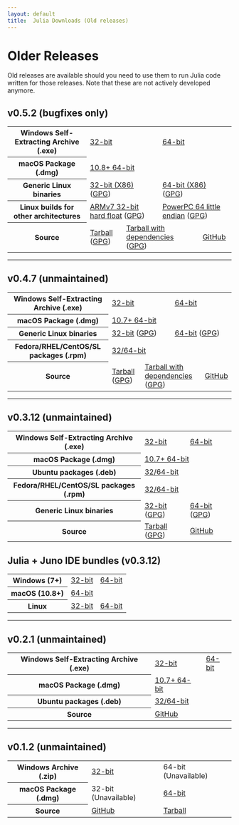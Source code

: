 ```yaml
---
layout: default
title:  Julia Downloads (Old releases)
---
```


# Older Releases

Old releases are available should you need to use them to run Julia
code written for those releases.  Note that these are not actively developed
anymore.

## v0.5.2 (bugfixes only)
<table class="downloads"><tbody>
<tr>
    <th> Windows Self-Extracting Archive (.exe) </th>
    <td colspan="3"> <a href="https://julialang-s3.julialang.org/bin/winnt/x86/0.5/julia-0.5.2-win32.exe">32-bit</a> </td>
    <td colspan="3"> <a href="https://julialang-s3.julialang.org/bin/winnt/x64/0.5/julia-0.5.2-win64.exe">64-bit</a> </td>
</tr>
<tr>
    <th> macOS Package (.dmg) </th>
    <td colspan="6"> <a href="https://julialang-s3.julialang.org/bin/mac/x64/0.5/julia-0.5.2-mac64.dmg">10.8+ 64-bit</a> </td>
</tr>
<tr>
    <th> Generic Linux binaries </th>
    <td colspan="3"> <a href="https://julialang-s3.julialang.org/bin/linux/x86/0.5/julia-0.5.2-linux-i686.tar.gz">32-bit (X86)</a> (<a href="https://julialang-s3.julialang.org/bin/linux/x86/0.5/julia-0.5.2-linux-i686.tar.gz.asc">GPG</a>)</td>
    <td colspan="3"> <a href="https://julialang-s3.julialang.org/bin/linux/x64/0.5/julia-0.5.2-linux-x86_64.tar.gz">64-bit (X86)</a> (<a href="https://julialang-s3.julialang.org/bin/linux/x64/0.5/julia-0.5.2-linux-x86_64.tar.gz.asc">GPG</a>)</td>
</tr>
<tr>
    <th> Linux builds for other architectures </th>
    <td colspan="3"> <a href="https://julialang-s3.julialang.org/bin/linux/arm/0.5/julia-0.5.2-linux-arm.tar.gz">ARMv7 32-bit hard float</a> (<a href="https://julialang-s3.julialang.org/bin/linux/arm/0.5/julia-0.5.2-linux-arm.tar.gz.asc">GPG</a>)</td>
    <td colspan="3"> <a href="https://julialang-s3.julialang.org/bin/linux/ppc64le/0.5/julia-0.5.2-linux-ppc64le.tar.gz">PowerPC 64 little endian</a> (<a href="https://julialang-s3.julialang.org/bin/linux/ppc64le/0.5/julia-0.5.2-linux-ppc64le.tar.gz.asc">GPG</a>)</td>
</tr>
<tr>
    <th> Source </th>
    <td colspan="2"> <a href="https://github.com/JuliaLang/julia/releases/download/v0.5.2/julia-0.5.2.tar.gz">Tarball</a> (<a href="https://github.com/JuliaLang/julia/releases/download/v0.5.2/julia-0.5.2.tar.gz.asc">GPG</a>) </td>
    <td colspan="2"> <a href="https://github.com/JuliaLang/julia/releases/download/v0.5.2/julia-0.5.2-full.tar.gz">Tarball with dependencies</a> (<a href="https://github.com/JuliaLang/julia/releases/download/v0.5.2/julia-0.5.2-full.tar.gz.asc">GPG</a>) </td>
    <td colspan="2"> <a href="https://github.com/JuliaLang/julia/tree/v0.5.2">GitHub</a> </td>
</tr>
</tbody></table>

---

## v0.4.7 (unmaintained)
<table class="downloads"><tbody>
<tr>
    <th> Windows Self-Extracting Archive (.exe) </th>
    <td colspan="3"> <a href="https://julialang-s3.julialang.org/bin/winnt/x86/0.4/julia-0.4.7-win32.exe">32-bit</a> </td>
    <td colspan="3"> <a href="https://julialang-s3.julialang.org/bin/winnt/x64/0.4/julia-0.4.7-win64.exe">64-bit</a> </td>
</tr>
<tr>
    <th> macOS Package (.dmg) </th>
    <td colspan="6"> <a href="https://julialang-s3.julialang.org/bin/mac/x64/0.4/julia-0.4.7-mac64.dmg">10.7+ 64-bit</a> </td>
</tr>
<tr>
    <th> Generic Linux binaries </th>
    <td colspan="3"> <a href="https://julialang-s3.julialang.org/bin/linux/x86/0.4/julia-0.4.7-linux-i686.tar.gz">32-bit</a> (<a href="https://julialang-s3.julialang.org/bin/linux/x86/0.4/julia-0.4.7-linux-i686.tar.gz.asc">GPG</a>)</td>
    <td colspan="3"> <a href="https://julialang-s3.julialang.org/bin/linux/x64/0.4/julia-0.4.7-linux-x86_64.tar.gz">64-bit</a> (<a href="https://julialang-s3.julialang.org/bin/linux/x64/0.4/julia-0.4.7-linux-x86_64.tar.gz.asc">GPG</a>)</td>
</tr>
<tr>
    <th> Fedora/RHEL/CentOS/SL packages (.rpm) </th>
    <td colspan="6"> <a href="https://copr.fedoraproject.org/coprs/nalimilan/julia/">32/64-bit</a> </td>
</tr>
<tr>
    <th> Source </th>
    <td colspan="2"> <a href="https://github.com/JuliaLang/julia/releases/download/v0.4.7/julia-0.4.7.tar.gz">Tarball</a> (<a href="https://github.com/JuliaLang/julia/releases/download/v0.4.7/julia-0.4.7.tar.gz.asc">GPG</a>) </td>
    <td colspan="2"> <a href="https://github.com/JuliaLang/julia/releases/download/v0.4.7/julia-0.4.7-full.tar.gz">Tarball with dependencies</a><br> (<a href="https://github.com/JuliaLang/julia/releases/download/v0.4.7/julia-0.4.7-full.tar.gz.asc">GPG</a>) </td>
    <td colspan="2"> <a href="https://github.com/JuliaLang/julia/tree/release-0.4">GitHub</a> </td>
</tr>
</tbody></table>

---

## v0.3.12 (unmaintained)
<table class="downloads"><tbody>
<tr>
    <th> Windows Self-Extracting Archive (.exe) </th>
    <td> <a href="https://julialang-s3.julialang.org/bin/winnt/x86/0.3/julia-0.3.12-win32.exe">32-bit</a> </td>
    <td> <a href="https://julialang-s3.julialang.org/bin/winnt/x64/0.3/julia-0.3.12-win64.exe">64-bit</a> </td>
</tr>
<tr>
    <th> macOS Package (.dmg) </th>
    <td colspan="2"> <a href="https://julialang-s3.julialang.org/bin/mac/x64/0.3/julia-0.3.12-mac64.dmg">10.7+ 64-bit</a> </td>
</tr>
<tr>
    <th> Ubuntu packages (.deb) </th>
    <td colspan="2"> <a href="https://launchpad.net/~staticfloat/+archive/juliareleases">32/64-bit</a> </td>
</tr>
<tr>
    <th> Fedora/RHEL/CentOS/SL packages (.rpm) </th>
    <td colspan="2"> <a href="https://copr.fedoraproject.org/coprs/nalimilan/julia/">32/64-bit</a> </td>
</tr>
<tr>
    <th> Generic Linux binaries </th>
    <td> <a href="https://julialang-s3.julialang.org/bin/linux/x86/0.3/julia-0.3.12-linux-i686.tar.gz">32-bit</a> (<a href="https://julialang-s3.julialang.org/bin/linux/x86/0.3/julia-0.3.12-linux-i686.tar.gz.asc">GPG</a>)</td>
    <td> <a href="https://julialang-s3.julialang.org/bin/linux/x64/0.3/julia-0.3.12-linux-x86_64.tar.gz">64-bit</a> (<a href="https://julialang-s3.julialang.org/bin/linux/x64/0.3/julia-0.3.12-linux-x86_64.tar.gz.asc">GPG</a>)</td>
</tr>
<tr>
    <th> Source </th>
    <td> <a href="https://github.com/JuliaLang/julia/releases/download/v0.3.12/julia-0.3.12_80aa77986e.tar.gz">Tarball</a> (<a href="https://github.com/JuliaLang/julia/releases/download/v0.3.12/julia-0.3.12_80aa77986e.tar.gz.asc">GPG</a>) </td>
    <td> <a href="https://github.com/JuliaLang/julia/tree/release-0.3">GitHub</a> </td>
</tr>
</tbody></table>

## Julia + Juno IDE bundles (v0.3.12)

<table class="downloads"><tbody>
<tr>
  <th> Windows (7+) </th>
  <td> <a href="https://junolab.s3.amazonaws.com/release/1.0.3/juno-windows-x32.zip">32-bit</a> </td>
  <td> <a href="https://junolab.s3.amazonaws.com/release/1.0.3/juno-windows-x64.zip">64-bit</a> </td>
</tr>
<tr>
  <th> macOS (10.8+)</th>
  <td colspan="2"> <a href="https://junolab.s3.amazonaws.com/release/1.0.3/juno-mac-x64.dmg">64-bit</a> </td>
</tr>
<tr>
  <th> Linux </th>
  <td> <a href="https://junolab.s3.amazonaws.com/release/1.0.3/juno-linux-x32.zip">32-bit</a> </td>
  <td> <a href="https://junolab.s3.amazonaws.com/release/1.0.3/juno-linux-x64.zip">64-bit</a> </td>
</tr>
</tbody></table>

---

## v0.2.1 (unmaintained)
<table class="downloads"><tbody>
<tr>
    <th> Windows Self-Extracting Archive (.exe) </th>
    <td> <a href="http://julialang-s3.julialang.org/bin/winnt/x86/0.2/julia-0.2.1-win32.exe">32-bit</a> </td>
    <td> <a href="http://julialang-s3.julialang.org/bin/winnt/x64/0.2/julia-0.2.1-win64.exe">64-bit</a> </td>
</tr>
<tr>
    <th> macOS Package (.dmg) </th>
    <td> <a href="https://julialang-s3.julialang.org/bin/mac/x64/0.2/julia-0.2.1-mac64.dmg">10.7+ 64-bit</a> </td>
</tr>
<tr>
    <th> Ubuntu packages (.deb) </th>
    <td colspan="2"> <a href="https://launchpad.net/~staticfloat/+archive/juliareleases">32/64-bit</a> </td>
</tr>
<tr>
    <th> Source </th>
    <td colspan="2"> <a href="https://github.com/JuliaLang/julia/tree/v0.2.1">GitHub</a> </td>
</tr>
</tbody></table>

---

## v0.1.2 (unmaintained)
<table class="downloads"><tbody>
<tr>
    <th> Windows Archive (.zip) </th>
    <td> <a href="https://storage.googleapis.com/google-code-archive-downloads/v2/code.google.com/julialang/julia0.1.2-WINNT-i686+Git.zip">32-bit</a> </td>
    <td> 64-bit (Unavailable) </td>
</tr>
<tr>
    <th> macOS Package (.dmg) </th>
    <td>32-bit (Unavailable)</td>
    <td> <a href="https://storage.googleapis.com/google-code-archive-downloads/v2/code.google.com/julialang/Julia-0.1.2.dmg">64-bit</a> </td>
</tr>
<tr>
    <th> Source </th>
    <td> <a href="https://github.com/JuliaLang/julia/tree/release-0.1">GitHub</a> </td>
    <td> <a href="https://github.com/JuliaLang/julia/archive/release-0.1.tar.gz">Tarball</a> </td>
</tr>
</tbody></table>
